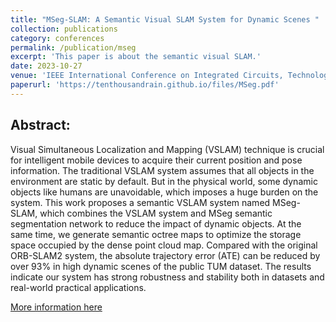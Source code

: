 ```yaml
---
title: "MSeg-SLAM: A Semantic Visual SLAM System for Dynamic Scenes "
collection: publications
category: conferences
permalink: /publication/mseg
excerpt: 'This paper is about the semantic visual SLAM.'
date: 2023-10-27
venue: 'IEEE International Conference on Integrated Circuits, Technologies and Applications '
paperurl: 'https://tenthousandrain.github.io/files/MSeg.pdf'
---
```


Abstract:
---
Visual Simultaneous Localization and Mapping (VSLAM) technique is crucial for intelligent mobile devices to acquire their current position and pose information. The traditional VSLAM system assumes that all objects in the environment are static by default. But in the physical world, some dynamic objects like humans are unavoidable, which imposes a huge burden on the system. This work proposes a semantic VSLAM system named MSeg-SLAM, which combines the VSLAM system and MSeg semantic segmentation network to reduce the impact of dynamic objects. At the same time, we generate semantic octree maps to optimize the storage space occupied by the dense point cloud map. Compared with the original ORB-SLAM2 system, the absolute trajectory error (ATE) can be reduced by over 93% in high dynamic scenes of the public TUM dataset. The results indicate our system has strong robustness and stability both in datasets and real-world practical applications.

[More information here](https://ieeexplore.ieee.org/abstract/document/10364289)
